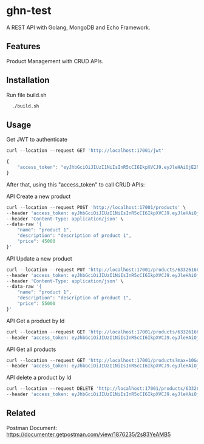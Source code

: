 
# ghn-test
A REST API with Golang, MongoDB and Echo Framework.



## Features

Product Management with CRUD APIs.



## Installation

Run file build.sh

```bash
  ./build.sh
```
    
## Usage

Get JWT to authenticate
```javascript
curl --location --request GET 'http://localhost:17001/jwt'
```
```javascript
{
    "access_token": "eyJhbGciOiJIUzI1NiIsInR5cCI6IkpXVCJ9.eyJleHAiOjE2NjQyNDkzNTF9.B-QMXFtNDckC3j6sMwbhUEnt23ER5pV51tCBd5nmAHk"
}
```

After that, using this "access_token" to call CRUD APIs:

API Create a new product
```javascript
curl --location --request POST 'http://localhost:17001/products' \
--header 'access_token: eyJhbGciOiJIUzI1NiIsInR5cCI6IkpXVCJ9.eyJleHAiOjE2NjQyNDkzNTF9.B-QMXFtNDckC3j6sMwbhUEnt23ER5pV51tCBd5nmAHk' \
--header 'Content-Type: application/json' \
--data-raw '{
    "name": "product 1",
    "description": "description of product 1",
    "price": 45000
}'
```

API Update a new product
```javascript
curl --location --request PUT 'http://localhost:17001/products/63326166620e64247d45d601' \
--header 'access_token: eyJhbGciOiJIUzI1NiIsInR5cCI6IkpXVCJ9.eyJleHAiOjE2NjQyNDkzNTF9.B-QMXFtNDckC3j6sMwbhUEnt23ER5pV51tCBd5nmAHk' \
--header 'Content-Type: application/json' \
--data-raw '{
    "name": "product 1",
    "description": "description of product 1",
    "price": 55000
}'
```

API Get a product by Id
```javascript
curl --location --request GET 'http://localhost:17001/products/63326166620e64247d45d601' \
--header 'access_token: eyJhbGciOiJIUzI1NiIsInR5cCI6IkpXVCJ9.eyJleHAiOjE2NjQyNDkzNTF9.B-QMXFtNDckC3j6sMwbhUEnt23ER5pV51tCBd5nmAHk'
```

API Get all products
```javascript
curl --location --request GET 'http://localhost:17001/products?max=10&offset=1' \
--header 'access_token: eyJhbGciOiJIUzI1NiIsInR5cCI6IkpXVCJ9.eyJleHAiOjE2NjQyNDkzNTF9.B-QMXFtNDckC3j6sMwbhUEnt23ER5pV51tCBd5nmAHk'
```

API delete a product by Id
```javascript
curl --location --request DELETE 'http://localhost:17001/products/63326166620e64247d45d601' \
--header 'access_token: eyJhbGciOiJIUzI1NiIsInR5cCI6IkpXVCJ9.eyJleHAiOjE2NjQyNDkzNTF9.B-QMXFtNDckC3j6sMwbhUEnt23ER5pV51tCBd5nmAHk'
```
## Related

Postman Document: https://documenter.getpostman.com/view/1876235/2s83YeAMB5

